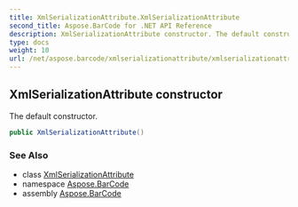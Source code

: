 ```yaml
---
title: XmlSerializationAttribute.XmlSerializationAttribute
second_title: Aspose.BarCode for .NET API Reference
description: XmlSerializationAttribute constructor. The default constructor
type: docs
weight: 10
url: /net/aspose.barcode/xmlserializationattribute/xmlserializationattribute/
---
```

## XmlSerializationAttribute constructor

The default constructor.

```csharp
public XmlSerializationAttribute()
```

### See Also

* class [XmlSerializationAttribute](../)
* namespace [Aspose.BarCode](../../xmlserializationattribute/)
* assembly [Aspose.BarCode](../../../)



